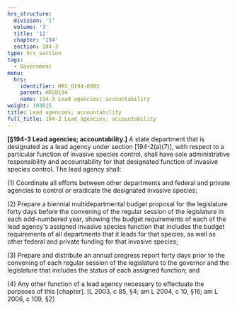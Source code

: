 ```yaml
---
hrs_structure:
  division: '1'
  volume: '3'
  title: '12'
  chapter: '194'
  section: 194-3
type: hrs_section
tags:
  - Government
menu:
  hrs:
    identifier: HRS_0194-0003
    parent: HRS0194
    name: 194-3 Lead agencies; accountability
weight: 103015
title: Lead agencies; accountability
full_title: 194-3 Lead agencies; accountability
---
```

**[§194-3 Lead agencies; accountability.]** A state department that is designated as a lead agency under section [194-2(a)(7)], with respect to a particular function of invasive species control, shall have sole administrative responsibility and accountability for that designated function of invasive species control. The lead agency shall:

(1) Coordinate all efforts between other departments and federal and private agencies to control or eradicate the designated invasive species;

(2) Prepare a biennial multidepartmental budget proposal for the legislature forty days before the convening of the regular session of the legislature in each odd-numbered year, showing the budget requirements of each of the lead agency's assigned invasive species function that includes the budget requirements of all departments that it leads for that species, as well as other federal and private funding for that invasive species;

(3) Prepare and distribute an annual progress report forty days prior to the convening of each regular session of the legislature to the governor and the legislature that includes the status of each assigned function; and

(4) Any other function of a lead agency necessary to effectuate the purposes of this [chapter]. [L 2003, c 85, §4; am L 2004, c 10, §16; am L 2006, c 109, §2]